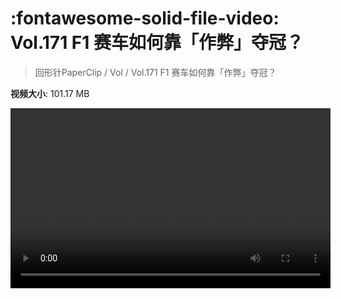 # :fontawesome-solid-file-video: Vol.171 F1 赛车如何靠「作弊」夺冠？

> 回形针PaperClip / Vol / Vol.171 F1 赛车如何靠「作弊」夺冠？

**视频大小**: 101.17 MB

<video id="V-1b5e1bd1c09d20cea82fd879ff4bea03" width="512" height="288" preload="none" playsinline webkit-playsinline></video>
